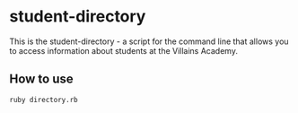 # student-directory

This is the student-directory - a script for the command line that allows you to access information about students at the Villains Academy.

## How to use

```shell
ruby directory.rb
```